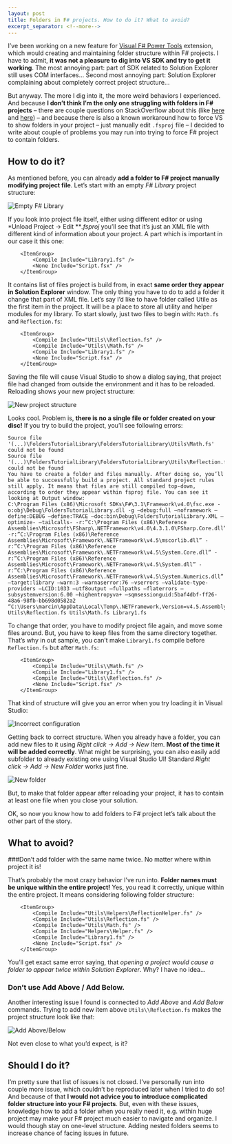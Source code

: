 ```yaml
---
layout: post
title: Folders in F# projects. How to do it? What to avoid?
excerpt_separator: <!--more-->
---
```


I’ve been working on a new feature for [Visual F# Power Tools](https://github.com/fsprojects/VisualFSharpPowerTools) extension, which would creating and maintaining folder structure within F# projects. I have to admit, **it was not a pleasure to dig into VS SDK and try to get it working**. The most annoying part: part of SDK related to Solution Explorer still uses COM interfaces… Second most annoying part: Solution Explorer complaining about completely correct project structure…

But anyway. The more I dig into it, the more weird behaviors I experienced. And because **I don’t think I’m the only one struggling with folders in F# projects** – there are couple questions on StackOverflow about this (like [here](http://stackoverflow.com/q/5918534/1163867) and [here](http://stackoverflow.com/q/5396465/1163867)) – and because there is also a known workaround how to force VS to show folders in your project – just manually edit `.fsproj` file – I decided to write about couple of problems you may run into trying to force F# project to contain folders.

## How to do it?

As mentioned before, you can already **add a folder to F# project manually modifying project file**. Let’s start with an empty *F# Library* project structure:

![Empty F# Library](../images/folders-solution-explorer.png)

If you look into project file itself, either using different editor or using *Unload Project -> Edit ***.fsproj* you’ll see that it’s just an XML file with different kind of information about your project. A part which is important in our case it this one:

```
    <ItemGroup>
        <Compile Include="Library1.fs" />
        <None Include="Script.fsx" />
    </ItemGroup>
```

It contains list of files project is build from, in exact **same order they appear in Solution Explorer** window. The only thing you have to do to add a folder it change that part of XML file. Let’s say I’d like to have folder called Utile as the first item in the project. It will be a place to store all utility and helper modules for my library. To start slowly, just two files to begin with: `Math.fs` and `Reflection.fs`:

```
    <ItemGroup>
        <Compile Include="Utils\\Reflection.fs" />
        <Compile Include="Utils\\Math.fs" />
        <Compile Include="Library1.fs" />
        <None Include="Script.fsx" />
    </ItemGroup>
```

Saving the file will cause Visual Studio to show a dialog saying, that project file had changed from outside the environment and it has to be reloaded. Reloading shows your new project structure:

![New project structure](../images/folder-WithUtils.png)

Looks cool. Problem is, **there is no a single file or folder created on your disc!** If you try to build the project, you’ll see following errors:

```
Source file '(...)\FoldersTutorialLibrary\FoldersTutorialLibrary\Utils\Math.fs' could not be found
Source file '(...)\FoldersTutorialLibrary\FoldersTutorialLibrary\Utils\Reflection.fs' could not be found
You have to create a folder and files manually. After doing so, you’ll be able to successfully build a project. All standard project rules still apply. It means that files are still compiled top-down, according to order they appear within fsproj file. You can see it looking at Output window:
C:\Program Files (x86)\Microsoft SDKs\F#\3.1\Framework\v4.0\fsc.exe -o:obj\Debug\FoldersTutorialLibrary.dll -g –debug:full –noframework –define:DEBUG –define:TRACE –doc:bin\Debug\FoldersTutorialLibrary.XML –optimize- –tailcalls- -r:”C:\Program Files (x86)\Reference Assemblies\Microsoft\FSharp\.NETFramework\v4.0\4.3.1.0\FSharp.Core.dll” -r:”C:\Program Files (x86)\Reference Assemblies\Microsoft\Framework\.NETFramework\v4.5\mscorlib.dll” -r:”C:\Program Files (x86)\Reference Assemblies\Microsoft\Framework\.NETFramework\v4.5\System.Core.dll” -r:”C:\Program Files (x86)\Reference Assemblies\Microsoft\Framework\.NETFramework\v4.5\System.dll” -r:”C:\Program Files (x86)\Reference Assemblies\Microsoft\Framework\.NETFramework\v4.5\System.Numerics.dll” –target:library –warn:3 –warnaserror:76 –vserrors –validate-type-providers –LCID:1033 –utf8output –fullpaths –flaterrors –subsystemversion:6.00 –highentropyva+ –sqmsessionguid:5baf4dbf-ff26-48a6-98fb-bb698d0582a2 “C:\Users\marcin\AppData\Local\Temp\.NETFramework,Version=v4.5.AssemblyAttributes.fs” Utils\Reflection.fs Utils\Math.fs Library1.fs
```

To change that order, you have to modify project file again, and move some files around. But, you have to keep files from the same directory together. That’s why in out sample, you can’t make `Library1.fs` compile before `Reflection.fs` but after `Math.fs`:

```
    <ItemGroup>
        <Compile Include="Utils\\Math.fs" />
        <Compile Include="Library1.fs" />
        <Compile Include="Utils\\Reflection.fs" />
        <None Include="Script.fsx" />
    </ItemGroup>
```

That kind of structure will give you an error when you try loading it in Visual Studio:

![Incorrect configuration](../images/folders-Incorrect.png)

Getting back to correct structure. When you already have a folder, you can add new files to it using *Right click -> Add -> New Item*. **Most of the time it will be added correctly**. What might be surprising, you can also easily add subfolder to already existing one using Visual Studio UI! Standard *Right click -> Add -> New Folder* works just fine.

![New folder](../images/folders-NewFolder.png)

But, to make that folder appear after reloading your project, it has to contain at least one file when you close your solution.

OK, so now you know how to add folders to F# project let’s talk about the other part of the story.

## What to avoid?

###Don’t add folder with the same name twice. No matter where within project it is!

That’s probably the most crazy behavior I’ve run into. **Folder names must be unique within the entire project!** Yes, you read it correctly, unique within the entire project. It means considering following folder structure:

```
    <ItemGroup>
        <Compile Include="Utils\Helpers\ReflectionHelper.fs" />
        <Compile Include="Utils\Reflection.fs" />
        <Compile Include="Utils\Math.fs" />
        <Compile Include="Helpers\Helper.fs" />
        <Compile Include="Library1.fs" />
        <None Include="Script.fsx" />
    </ItemGroup>
```

You’ll get exact same error saying, that *opening a project would cause a folder to appear twice within Solution Explorer*. Why? I have no idea…

### Don’t use Add Above / Add Below.

Another interesting issue I found is connected to *Add Above* and *Add Below* commands. Trying to add new item above `Utils\\Reflection.fs` makes the project structure look like that:

![Add Above/Below](../images/folders-AddAbove.png)

Not even close to what you’d expect, is it?


## Should I do it?

I’m pretty sure that list of issues is not closed. I’ve personally run into couple more issue, which couldn’t be reproduced later when I tried to do so! And because of that **I would not advice you to introduce complicated folder structure into your F# projects**. But, even with these issues, knowledge how to add a folder when you really need it, e.g. within huge project may make your F# project much easier to navigate and organize. I would though stay on one-level structure. Adding nested folders seems to increase chance of facing issues in future.